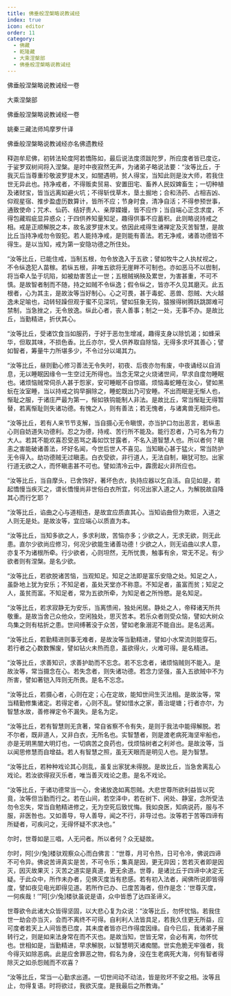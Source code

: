```yaml
---
title: 佛垂般涅槃略说教诫经
index: true
icon: editor
order: 11
category:
  - 佛藏
  - 乾隆藏
  - 大乘涅槃部
  - 佛垂般涅槃略说教诫经
---
```


佛垂般涅槃略说教诫经一卷  

大乘涅槃部  

佛垂般涅槃略说教诫经一卷  

姚秦三藏法师鸠摩罗什译  

佛垂般涅槃略说教诫经亦名佛遗教经  

释迦牟尼佛，初转法轮度阿若憍陈如，最后说法度须跋陀罗，所应度者皆已度讫，于娑罗双树间将入涅槃。是时中夜寂然无声，为诸弟子略说法要：“汝等比丘，于我灭后当尊重珍敬波罗提木叉，如闇遇明，贫人得宝，当知此则是汝大师，若我住世无异此也。持净戒者，不得贩卖贸易、安置田宅、畜养人民奴婢畜生；一切种植及诸财宝，皆当远离如避火坑；不得斩伐草木，垦土掘地；合和汤药、占相吉凶、仰观星宿、推步盈虚历数算计，皆所不应；节身时食，清净自活；不得参预世事，通致使命；咒术、仙药、结好贵人、亲厚媟嫚，皆不应作；当自端心正念求度，不得包藏瑕疵显异惑众；于四供养知量知足，趣得供事不应蓄积。此则略说持戒之相。戒是正顺解脱之本，故名波罗提木叉。依因此戒得生诸禅定及灭苦智慧，是故比丘当持净戒勿令毁犯。若人能持净戒，是则能有善法。若无净戒，诸善功德皆不得生。是以当知，戒为第一安隐功德之所住处。  

“汝等比丘，已能住戒，当制五根，勿令放逸入于五欲；譬如牧牛之人执杖视之，不令纵逸犯人苗稼。若纵五根，非唯五欲将无崖畔不可制也。亦如恶马不以辔制，将当牵人坠于坑陷，如被劫害苦止一世；五根贼祸殃及累世，为害甚重，不可不慎。是故智者制而不随，持之如贼不令纵逸；假令纵之，皆亦不久见其磨灭。此五根者，心为其主，是故汝等当好制心。心之可畏，甚于毒蛇、恶兽、怨贼、大火越逸未足喻也，动转轻躁但观于蜜不见深坑，譬如狂象无钩，猿猴得树腾跃跳踯难可禁制，当急挫之，无令放逸。纵此心者，丧人善事；制之一处，无事不办。是故比丘，当勤精进，折伏其心。  

“汝等比丘，受诸饮食当如服药，于好于恶勿生增减，趣得支身以除饥渴；如蜂采华，但取其味，不损色香。比丘亦尔，受人供养取自除恼，无得多求坏其善心；譬如智者，筹量牛力所堪多少，不令过分以竭其力。  

“汝等比丘，昼则勤心修习善法无令失时，初夜、后夜亦勿有废，中夜诵经以自消息，无以睡眠因缘令一生空过无所得也。当念无常之火烧诸世间，早求自度勿睡眠也。诸烦恼贼常伺杀人甚于怨家，安可睡眠不自惊寤。烦恼毒蛇睡在汝心，譬如黑蚖在汝室睡，当以持戒之钩早摒除之，睡蛇既出乃可安睡。不出而眠是无惭人也，惭耻之服，于诸庄严最为第一，惭如铁钩能制人非法。是故比丘，常当惭耻无得暂替，若离惭耻则失诸功德。有愧之人，则有善法；若无愧者，与诸禽兽无相异也。  

“汝等比丘，若有人来节节支解，当自摄心无令瞋恨，亦当护口勿出恶言，若纵恚心则自妨道失功德利。忍之为德，持戒、苦行所不能及。能行忍者，乃可名为有力大人。若其不能欢喜忍受恶骂之毒如饮甘露者，不名入道智慧人也。所以者何？瞋恚之害能破诸善法，坏好名闻，今世后世人不喜见。当知瞋心甚于猛火，常当防护无令得入。劫功德贼无过瞋恚。白衣受欲，非行道人，无法自制，瞋犹可恕。出家行道无欲之人，而怀瞋恚甚不可也。譬如清冷云中，霹雳起火非所应也。  

“汝等比丘，当自摩头，已舍饰好，著坏色衣，执持应器以乞自活。自见如是，若起憍慢当疾灭之，谓长憍慢尚非世俗白衣所宜，何况出家入道之人，为解脱故自降其心而行乞耶？  

“汝等比丘，谄曲之心与道相违，是故宜应质直其心。当知谄曲但为欺诳，入道之人则无是处。是故汝等，宜应端心以质直为本。  

“汝等比丘，当知多欲之人，多求利故，苦恼亦多；少欲之人，无求无欲，则无此患。直尔少欲尚应修习，何况少欲能生诸善功德！少欲之人，则无谄曲以求人意，亦复不为诸根所牵。行少欲者，心则坦然，无所忧畏，触事有余，常无不足。有少欲者则有涅槃。是名少欲。  

“汝等比丘，若欲脱诸苦恼，当观知足。知足之法即是富乐安隐之处。知足之人，虽卧地上犹为安乐；不知足者，虽处天堂亦不称意。不知足者，虽富而贫；知足之人，虽贫而富。不知足者，常为五欲所牵，为知足者之所怜愍。是名知足。  

“汝等比丘，若求寂静无为安乐，当离愦闹，独处闲居。静处之人，帝释诸天所共敬重。是故当舍己众他众，空闲独处，思灭苦本。若乐众者则受众恼，譬如大树众鸟集之则有枯折之患。世间缚著没于众苦，譬如老象溺泥不能自出。是名远离。  

“汝等比丘，若勤精进则事无难者，是故汝等当勤精进，譬如小水常流则能穿石。若行者之心数数懈废，譬如钻火未热而息，虽欲得火，火难可得。是名精进。  

“汝等比丘，求善知识，求善护助而不忘念。若不忘念者，诸烦恼贼则不能入。是故汝等，常当摄念在心。若失念者，则失诸功德。若念力坚强，虽入五欲贼中不为所害，譬如著铠入阵则无所畏。是名不忘念。  

“汝等比丘，若摄心者，心则在定；心在定故，能知世间生灭法相。是故汝等，常当精勤修集诸定。若得定者，心则不乱。譬如惜水之家，善治堤塘；行者亦尔，为智慧水故，善修禅定令不漏失。是名为定。  

“汝等比丘，若有智慧则无贪著，常自省察不令有失，是则于我法中能得解脱。若不尔者，既非道人，又非白衣，无所名也。实智慧者，则是渡老病死海坚牢船也，亦是无明黑闇大明灯也，一切病苦之良药也，伐烦恼树者之利斧也。是故汝等，当以闻思修慧而自增益。若人有智慧之照，虽无天眼而是明见人也。是为智慧。  

“汝等比丘，若种种戏论其心则乱，虽复出家犹未得脱。是故比丘，当急舍离乱心戏论。若汝欲得寂灭乐者，唯当善灭戏论之患。是名不戏论。  

“汝等比丘，于诸功德常当一心，舍诸放逸如离怨贼。大悲世尊所欲利益皆以究竟，汝等但当勤而行之。若在山间，若空泽中，若在树下、闲处、静室，念所受法勿令忘失，常当自勉精进修之，无为空死后致忧悔。我如良医，知病说药，服与不服，非医咎也。又如善导，导人善导，闻之不行，非导过也。汝等若于苦等四谛有所疑者，可疾问之，无得怀疑不求决也。”  

尔时，世尊如是三唱，人无问者。所以者何？众无疑故。  

尔时，阿[少/兔]楼驮观察众心而白佛言：“世尊，月可令热，日可令冷，佛说四谛不可令异。佛说苦谛真实是苦，不可令乐；集真是因，更无异因；苦若灭者即是因灭，因灭故果灭；灭苦之道实是真道，更无余道。世尊，是诸比丘于四谛中决定无疑。于此众中，所作未办者，见佛灭度当有悲感。若有初入法者，闻佛所说即皆得度，譬如夜见电光即得见道。若所作已办、已度苦海者，但作是念：‘世尊灭度，一何疾哉！’”阿[少/兔]楼驮虽说是语，众中皆悉了达四圣谛义。  

世尊欲令此诸大众皆得坚固，以大悲心复为众说：“汝等比丘，勿怀忧恼。若我住世一劫会亦当灭，会而不离终不可得。自利利人法皆具足，若我久住更无所益，应可度者若天上人间皆悉已度，其未度者皆亦已作得度因缘。自今已后，我诸弟子展转行之，则是如来法身常在而不灭也。是故当知，世皆无常，会必有离，勿怀忧也。世相如是，当勤精进，早求解脱，以智慧明灭诸痴闇。世实危脆无牢强者，我今得灭如除恶病。此是应舍罪恶之物，假名为身，没在生老病死大海，何有智者得除灭之如杀怨贼而不欢喜？  

“汝等比丘，常当一心勤求出道。一切世间动不动法，皆是败坏不安之相。汝等且止，勿得复语。时将欲过，我欲灭度。是我最后之所教诲。”  
